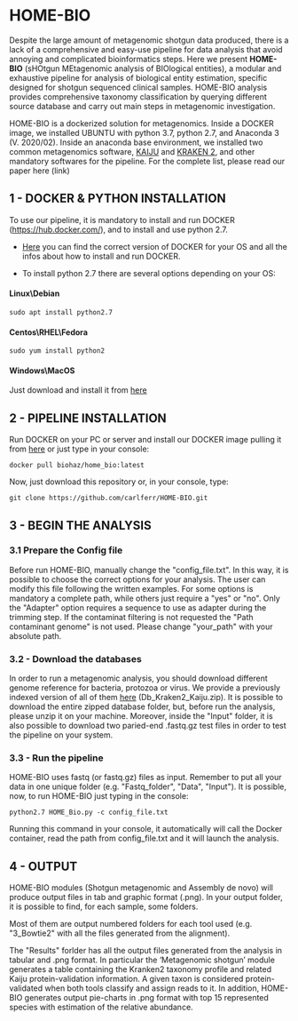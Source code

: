 # HOME-BIO

Despite the large amount of metagenomic shotgun data produced, there is a lack of a comprehensive and easy-use pipeline for data analysis that avoid annoying and complicated bioinformatics steps. Here we present **HOME-BIO** (sHOtgun MEtagenomic analysis of BIOlogical entities), a modular and exhaustive pipeline for analysis of biological entity estimation, specific designed for shotgun sequenced clinical samples. HOME-BIO analysis provides comprehensive taxonomy classification by querying different source database and carry out main steps in metagenomic investigation.

HOME-BIO is a dockerized solution for metagenomics. Inside a DOCKER image, we installed UBUNTU with python 3.7, python 2.7, and Anaconda 3 (V. 2020/02). Inside an anaconda base environment, we installed two common metagenomics software, [KAIJU](http://kaiju.binf.ku.dk/) and [KRAKEN 2](https://ccb.jhu.edu/software/kraken2/), and other mandatory softwares for the pipeline. For the complete list, please read our paper here (link)


## 1 - DOCKER & PYTHON INSTALLATION

To use our pipeline, it is mandatory to install and run DOCKER (https://hub.docker.com/), and to install and use python 2.7.

- [Here](https://hub.docker.com/search?q=&type=edition&offering=community) you can find the correct version of DOCKER for your OS and all the infos about how to install and run DOCKER.

- To install python 2.7 there are several options depending on your OS:

#### Linux\Debian
```
sudo apt install python2.7
```

#### Centos\RHEL\Fedora
```
sudo yum install python2
```

#### Windows\MacOS

Just download and install it from [here](https://www.python.org/downloads/release/python-2718/)


## 2 - PIPELINE INSTALLATION

Run DOCKER on your PC or server and  install our DOCKER image pulling it from [here](https://hub.docker.com/r/biohaz/home_bio) or just type in your console:
```
docker pull biohaz/home_bio:latest
```

Now, just download this repository or, in your console, type: 

```
git clone https://github.com/carlferr/HOME-BIO.git
```


## 3 - BEGIN THE ANALYSIS

### 3.1 Prepare the Config file

Before run HOME-BIO, manually change the "config_file.txt". In this way, it is possible to choose the correct options for your analysis. The user can modify this file following the written examples. For some options is mandatory a complete path, while others just require a "yes" or "no". Only the "Adapter" option requires a sequence to use as adapter during the trimming step.
If the contaminat filtering is not requested the "Path contaminant genome" is not used.
Please change "your_path" with your absolute path.

### 3.2 - Download the databases

In order to run a metagenomic analysis, you should download different genome reference for bacteria, protozoa or virus.
We provide a previously indexed version of all of them [here](https://drive.google.com/drive/folders/17PrBIJAjBP6XApBEvfBOsxfYliMsyVgf?usp=sharing) (Db_Kraken2_Kaiju.zip). It is possible to download the entire zipped database folder, but, before run the analysis, please unzip it on your machine.
Moreover, inside the "Input" folder, it is also possible to download two paried-end .fastq.gz test files in order to test the pipeline on your system.

### 3.3 - Run the pipeline

HOME-BIO uses fastq (or fastq.gz) files as input. Remember to put all your data in one unique folder (e.g. "Fastq_folder", "Data", "Input").
It is possible, now, to run HOME-BIO just typing in the console:

```
python2.7 HOME_Bio.py -c config_file.txt
```
Running this command in your console, it automatically will call the Docker container, read the path from config_file.txt and it will launch the analysis.

## 4 - OUTPUT

HOME-BIO modules (Shotgun metagenomic and Assembly de novo) will produce output files in tab and graphic format (.png). In your output folder, it is possible to find, for each sample, some folders. 

Most of them are output numbered folders for each tool used (e.g. "3_Bowtie2" with all the files generated from the alignment). 

The "Results" forlder has all the output files generated from the analysis in tabular and .png format.
In particular  the ‘Metagenomic shotgun’ module generates a table containing the Kranken2 taxonomy profile and related Kaiju protein-validation information. A given taxon is considered protein-validated when both tools classify and assign reads to it. In addition, HOME-BIO generates output pie-charts in .png format with top 15 represented species with estimation of the relative abundance.
